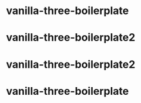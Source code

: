 # vanilla-three-boilerplate
# vanilla-three-boilerplate2
# vanilla-three-boilerplate2
# vanilla-three-boilerplate
